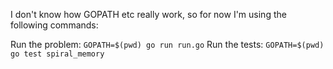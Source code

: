 I don't know how GOPATH etc really work, so for now I'm using the following commands:

Run the problem: `GOPATH=$(pwd) go run run.go`
Run the tests: `GOPATH=$(pwd) go test spiral_memory`
